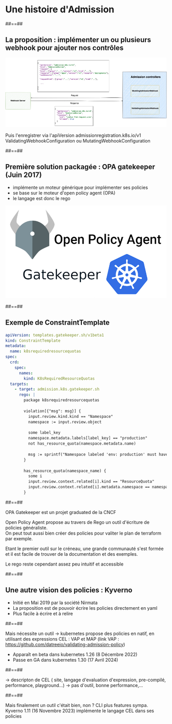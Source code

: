 
<!-- .slide: class="transition-bg-sfeir-2" -->
# Une histoire d'Admission 

##==##
<!-- .slide: class="transition-bg-sfeir-2" -->
## La proposition : implémenter un ou plusieurs webhook pour ajouter nos contrôles 
![h500](./assets/kubernetes/admissionReview.webp)

Puis l'enregistrer via l'apiVersion admissionregistration.k8s.io/v1 <BR>
ValidatingWebhookConfiguration ou MutatingWebhookConfiguration


##==##
<!-- .slide: class="transition-bg-sfeir-3" -->
## Première solution packagée : OPA gatekeeper (Juin 2017)
- implémente un moteur générique pour implémenter ses policies
- se base sur le moteur d'open policy agent (OPA)
- le langage est donc le rego

![h500](./assets/kubernetes/gatekeeper.png)


##==##
<!-- .slide: class="transition-bg-sfeir-3" -->
## Exemple de ConstraintTemplate

```yaml
apiVersion: templates.gatekeeper.sh/v1beta1
kind: ConstraintTemplate
metadata:
  name: k8srequiredresourcequotas
spec:
  crd:
    spec:
      names:
        kind: K8sRequiredResourceQuotas
  targets:
    - target: admission.k8s.gatekeeper.sh
      rego: |
        package k8srequiredresourcequotas

        violation[{"msg": msg}] {
          input.review.kind.kind == "Namespace"
          namespace := input.review.object

          some label_key
          namespace.metadata.labels[label_key] == "production"
          not has_resource_quota(namespace.metadata.name)

          msg := sprintf("Namespace labeled 'env: production' must have a resource quota", [])
        }

        has_resource_quota(namespace_name) {
          some i
          input.review.context.related[i].kind == "ResourceQuota"
          input.review.context.related[i].metadata.namespace == namespace_name
        }
```

##==##
<!-- .slide: class="transition-bg-sfeir-3" -->
OPA Gatekeeper est un projet graduated de la CNCF

Open Policy Agent propose au travers de Rego un outil d'écriture de policies généraliste. <BR>
On peut tout aussi bien créer des policies pour valiter le plan de terraform par exemple.

Etant le premier outil sur le créneau, une grande communauté s'est formée et il est facile de trouver de la documentation et des exemples.

Le rego reste cependant assez peu intuitif et accessible


##==##
<!-- .slide: class="transition-bg-sfeir-2" -->
## Une autre vision des policies : Kyverno
- Initié en Mai 2019 par la société Nirmata
- La proposition est de pouvoir écrire les policies directement en yaml
- Plus facile à écrire et à relire


##==##
<!-- .slide: class="transition-bg-sfeir-5" -->

Mais nécessite un outil
-> kubernetes propose des policies en natif, en utilisant des expressions CEL : VAP et MAP 
   (link VAP : https://github.com/datreeio/validating-admission-policy)

- Apparaît en beta dans kubernetes 1.26 (8 Décembre 2022)
- Passe en GA dans kubernetes 1.30 (17 Avril 2024)

##==##
<!-- .slide: class="transition-bg-sfeir-5" -->
-> descripton de CEL ( site, langage d'evaluation d'expression, pre-compilé, performance, playground...)
  -> pas d'outil, bonne performance,...

##==##
<!-- .slide: class="transition-bg-sfeir-2" -->
Mais finalement un outil c'était bien, non ?
  CLI plus features sympa.
 Kyverno 1.11 (16 Novembre 2023) implémente le langage CEL dans ses policies

